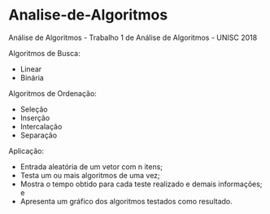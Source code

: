# Analise-de-Algoritmos
Análise de Algoritmos - Trabalho 1 de Análise de Algoritmos - UNISC 2018

Algoritmos de Busca:
  * Linear
  * Binária

Algoritmos de Ordenação:
  * Seleção
  * Inserção
  * Intercalação
  * Separação

Aplicação:
  * Entrada aleatória de um vetor com n itens;
  * Testa um ou mais algoritmos de uma vez;
  * Mostra o tempo obtido para cada teste realizado e demais informações; e
  * Apresenta um gráfico dos algoritmos testados como resultado.
